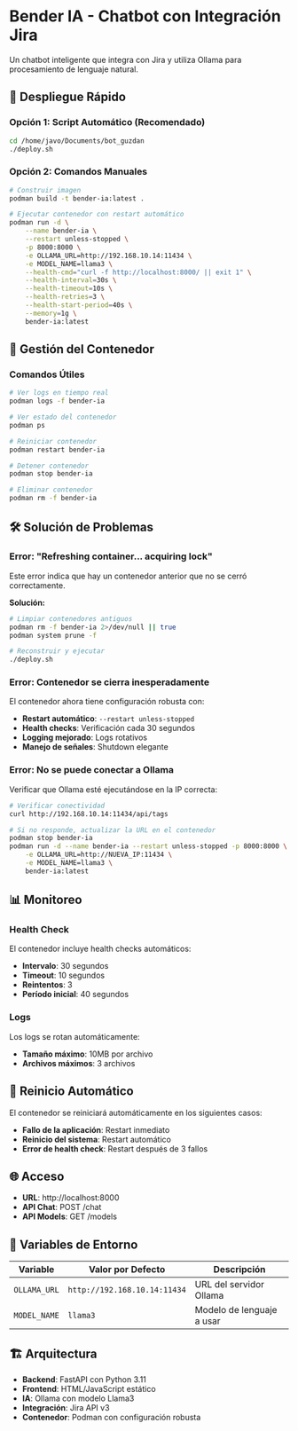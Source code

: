 # Bender IA - Chatbot con Integración Jira

Un chatbot inteligente que integra con Jira y utiliza Ollama para procesamiento de lenguaje natural.

## 🚀 Despliegue Rápido

### Opción 1: Script Automático (Recomendado)
```bash
cd /home/javo/Documents/bot_guzdan
./deploy.sh
```

### Opción 2: Comandos Manuales
```bash
# Construir imagen
podman build -t bender-ia:latest .

# Ejecutar contenedor con restart automático
podman run -d \
    --name bender-ia \
    --restart unless-stopped \
    -p 8000:8000 \
    -e OLLAMA_URL=http://192.168.10.14:11434 \
    -e MODEL_NAME=llama3 \
    --health-cmd="curl -f http://localhost:8000/ || exit 1" \
    --health-interval=30s \
    --health-timeout=10s \
    --health-retries=3 \
    --health-start-period=40s \
    --memory=1g \
    bender-ia:latest
```

## 🔧 Gestión del Contenedor

### Comandos Útiles
```bash
# Ver logs en tiempo real
podman logs -f bender-ia

# Ver estado del contenedor
podman ps

# Reiniciar contenedor
podman restart bender-ia

# Detener contenedor
podman stop bender-ia

# Eliminar contenedor
podman rm -f bender-ia
```

## 🛠️ Solución de Problemas

### Error: "Refreshing container... acquiring lock"
Este error indica que hay un contenedor anterior que no se cerró correctamente.

**Solución:**
```bash
# Limpiar contenedores antiguos
podman rm -f bender-ia 2>/dev/null || true
podman system prune -f

# Reconstruir y ejecutar
./deploy.sh
```

### Error: Contenedor se cierra inesperadamente
El contenedor ahora tiene configuración robusta con:
- **Restart automático**: `--restart unless-stopped`
- **Health checks**: Verificación cada 30 segundos
- **Logging mejorado**: Logs rotativos
- **Manejo de señales**: Shutdown elegante

### Error: No se puede conectar a Ollama
Verificar que Ollama esté ejecutándose en la IP correcta:
```bash
# Verificar conectividad
curl http://192.168.10.14:11434/api/tags

# Si no responde, actualizar la URL en el contenedor
podman stop bender-ia
podman run -d --name bender-ia --restart unless-stopped -p 8000:8000 \
    -e OLLAMA_URL=http://NUEVA_IP:11434 \
    -e MODEL_NAME=llama3 \
    bender-ia:latest
```

## 📊 Monitoreo

### Health Check
El contenedor incluye health checks automáticos:
- **Intervalo**: 30 segundos
- **Timeout**: 10 segundos
- **Reintentos**: 3
- **Período inicial**: 40 segundos

### Logs
Los logs se rotan automáticamente:
- **Tamaño máximo**: 10MB por archivo
- **Archivos máximos**: 3 archivos

## 🔄 Reinicio Automático

El contenedor se reiniciará automáticamente en los siguientes casos:
- **Fallo de la aplicación**: Restart inmediato
- **Reinicio del sistema**: Restart automático
- **Error de health check**: Restart después de 3 fallos

## 🌐 Acceso

- **URL**: http://localhost:8000
- **API Chat**: POST /chat
- **API Models**: GET /models

## 📝 Variables de Entorno

| Variable | Valor por Defecto | Descripción |
|----------|-------------------|-------------|
| `OLLAMA_URL` | `http://192.168.10.14:11434` | URL del servidor Ollama |
| `MODEL_NAME` | `llama3` | Modelo de lenguaje a usar |

## 🏗️ Arquitectura

- **Backend**: FastAPI con Python 3.11
- **Frontend**: HTML/JavaScript estático
- **IA**: Ollama con modelo Llama3
- **Integración**: Jira API v3
- **Contenedor**: Podman con configuración robusta 
